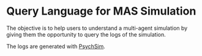 Query Language for MAS Simulation
=========

The objective is to help users to understand a multi-agent simulation by giving them the opportunity to query the logs of the simulation.

The logs are generated with [PsychSim](https://github.com/pynadath/psychsim).
